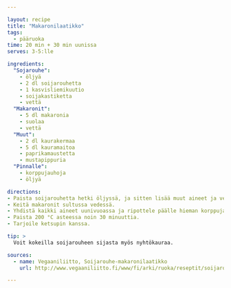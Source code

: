 ```yaml
---

layout: recipe
title: "Makaronilaatikko"
tags:
  - pääruoka
time: 20 min + 30 min uunissa
serves: 3-5:lle

ingredients:
  "Sojarouhe":
    - öljyä
    - 2 dl soijarouhetta
    - 1 kasvisliemikuutio
    - soijakastiketta
    - vettä
  "Makaronit":
    - 5 dl makaronia
    - suolaa
    - vettä
  "Muut":
    - 2 dl kaurakermaa
    - 5 dl kauramaitoa
    - paprikamaustetta
    - mustapippuria
  "Pinnalle":
    - korppujauhoja
    - öljyä

directions:
- Paista soijarouhetta hetki öljyssä, ja sitten lisää muut aineet ja vesi pikkuhiljaa kunnes kaikki on imeytynyt.
- Keitä makaronit sultussa vedessä.
- Yhdistä kaikki aineet uunivuoassa ja ripottele päälle hieman korppujauhoja ja öljyä.
- Paista 200 °C asteessa noin 30 minuuttia.
- Tarjoile ketsupin kanssa.

tip: >
  Voit kokeilla soijarouheen sijasta myös nyhtökauraa.

sources:
  - name: Vegaaniliitto, Soijarouhe-makaronilaatikko
    url: http://www.vegaaniliitto.fi/www/fi/arki/ruoka/reseptit/soijarouhe-makaronilaatikko

---
```

